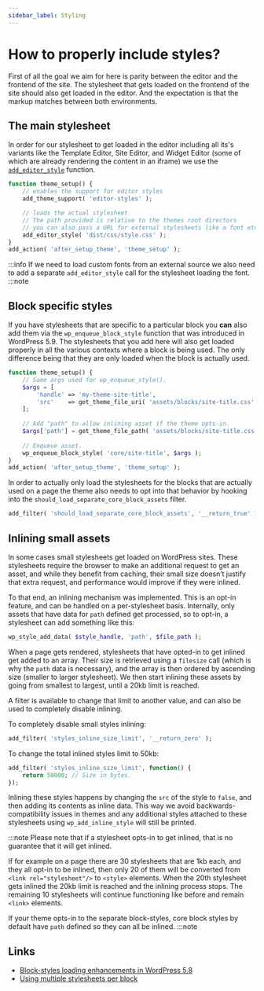 ```yaml
---
sidebar_label: Styling
---
```


# How to properly include styles?

First of all the goal we aim for here is parity between the editor and the frontend of the site. The stylesheet that gets loaded on the frontend of the site should also get loaded in the editor. And the expectation is that the markup matches between both environments.

## The main stylesheet
In order for our stylesheet to get loaded in the editor including all its's variants like the Template Editor, Site Editor, and Widget Editor (some of which are already rendering the content in an iframe) we use the [`add_editor_style`](https://developer.wordpress.org/reference/functions/add_editor_style/) function. 

```php
function theme_setup() {
 	// enables the support for editor styles
    add_theme_support( 'editor-styles' );

    // loads the actual stylesheet
    // The path provided is relative to the themes root directors
    // you can also pass a URL for external stylesheets like a font etc.
 	add_editor_style( 'dist/css/style.css' );
}
add_action( 'after_setup_theme', 'theme_setup' );
```
:::info
If we need to load custom fonts from an external source we also need to add a separate `add_editor_style` call for the stylesheet loading the font. 
:::note

## Block specific styles
If you have stylesheets that are specific to a particular block you **can** also add them via the `wp_enqueue_block_style` function that was introduced in WordPress 5.9. The stylesheets that you add here will also get loaded properly in all the various contexts where a block is being used. The only difference being that they are only loaded when the block is actually used. 

```php
function theme_setup() {
    // Same args used for wp_enqueue_style().
    $args = [
        'handle' => 'my-theme-site-title',
        'src'    => get_theme_file_uri( 'assets/blocks/site-title.css' ),
    ];
 
    // Add "path" to allow inlining asset if the theme opts-in.
    $args['path'] = get_theme_file_path( 'assets/blocks/site-title.css' );
 
    // Enqueue asset.
    wp_enqueue_block_style( 'core/site-title', $args );
}
add_action( 'after_setup_theme', 'theme_setup' );
```

In order to actually only load the stylesheets for the blocks that are actually used on a page the theme also needs to opt into that behavior by hooking into the `should_load_separate_core_block_assets` filter.

```php
add_filter( 'should_load_separate_core_block_assets', '__return_true' );
```

## Inlining small assets

In some cases small stylesheets get loaded on WordPress sites. These stylesheets require the browser to make an additional request to get an asset, and while they benefit from caching, their small size doesn’t justify that extra request, and performance would improve if they were inlined.

To that end, an inlining mechanism was implemented. This is an opt-in feature, and can be handled on a per-stylesheet basis. Internally, only assets that have data for `path` defined get processed, so to opt-in, a stylesheet can add something like this:

```php
wp_style_add_data( $style_handle, 'path', $file_path );
```

When a page gets rendered, stylesheets that have opted-in to get inlined get added to an array. Their size is retrieved using a `filesize` call (which is why the `path` data is necessary), and the array is then ordered by ascending size (smaller to larger stylesheet). We then start inlining these assets by going from smallest to largest, until a 20kb limit is reached.

A filter is available to change that limit to another value, and can also be used to completely disable inlining.

To completely disable small styles inlining:

```php
add_filter( 'styles_inline_size_limit', '__return_zero' );
```

To change the total inlined styles limit to 50kb:

```php
add_filter( 'styles_inline_size_limit', function() {
    return 50000; // Size in bytes.
});
```

Inlining these styles happens by changing the `src` of the style to `false`, and then adding its contents as inline data. This way we avoid backwards-compatibility issues in themes and any additional styles attached to these stylesheets using `wp_add_inline_style` will still be printed.

:::note
Please note that if a stylesheet opts-in to get inlined, that is no guarantee that it will get inlined.

If for example on a page there are 30 stylesheets that are 1kb each, and they all opt-in to be inlined, then only 20 of them will be converted from `<link rel="stylesheet"/>` to `<style>` elements. When the 20th stylesheet gets inlined the 20kb limit is reached and the inlining process stops. The remaining 10 stylesheets will continue functioning like before and remain `<link>` elements.

If your theme opts-in to the separate block-styles, core block styles by default have `path` defined so they can all be inlined.
:::note

## Links
- [Block-styles loading enhancements in WordPress 5.8](https://make.wordpress.org/core/2021/07/01/block-styles-loading-enhancements-in-wordpress-5-8/)
- [Using multiple stylesheets per block](https://make.wordpress.org/core/2021/12/15/using-multiple-stylesheets-per-block/)